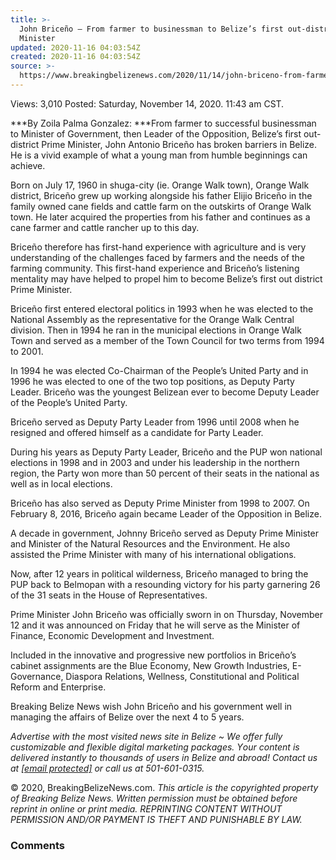 ```yaml
---
title: >-
  John Briceño – From farmer to businessman to Belize’s first out-district Prime
  Minister
updated: 2020-11-16 04:03:54Z
created: 2020-11-16 04:03:54Z
source: >-
  https://www.breakingbelizenews.com/2020/11/14/john-briceno-from-farmer-to-businessman-to-belizes-first-out-district-prime-minister/
---
```


Views:  3,010
Posted: Saturday, November 14, 2020. 11:43 am CST.

***By Zoila Palma Gonzalez: ***From farmer to successful businessman to Minister of Government, then Leader of the Opposition, Belize’s first out-district Prime Minister, John Antonio Briceño has broken barriers in Belize. He is a vivid example of what a young man from humble beginnings can achieve.

Born on July 17, 1960 in shuga-city (ie. Orange Walk town), Orange Walk district, Briceño grew up working alongside his father Elijio Briceño in the family owned cane fields and cattle farm on the outskirts of Orange Walk town. He later acquired the properties from his father and continues as a cane farmer and cattle rancher up to this day.

Briceño therefore has first-hand experience with agriculture and is very understanding of the challenges faced by farmers and the needs of the farming community. This first-hand experience and Briceño’s listening mentality may have helped to propel him to become Belize’s first out district Prime Minister.

Briceño first entered electoral politics in 1993 when he was elected to the National Assembly as the representative for the Orange Walk Central division. Then in 1994 he ran in the municipal elections in Orange Walk Town and served as a member of the Town Council for two terms from 1994 to 2001.

In 1994 he was elected Co-Chairman of the People’s United Party and in 1996 he was elected to one of the two top positions, as Deputy Party Leader. Briceño was the youngest Belizean ever to become Deputy Leader of the People’s United Party.

Briceño served as Deputy Party Leader from 1996 until 2008 when he resigned and offered himself as a candidate for Party Leader.

During his years as Deputy Party Leader, Briceño and the PUP won national elections in 1998 and in 2003 and under his leadership in the northern region, the Party won more than 50 percent of their seats in the national as well as in local elections.

Briceño has also served as Deputy Prime Minister from 1998 to 2007. On February 8, 2016, Briceño again became Leader of the Opposition in Belize.

A decade in government, Johnny Briceño served as Deputy Prime Minister and Minister of the Natural Resources and the Environment. He also assisted the Prime Minister with many of his international obligations.

Now, after 12 years in political wilderness, Briceño managed to bring the PUP back to Belmopan with a resounding victory for his party garnering 26 of the 31 seats in the House of Representatives.

Prime Minister John Briceño was officially sworn in on Thursday, November 12 and it was announced on Friday that he will serve as the Minister of Finance, Economic Development and Investment.

Included in the innovative and progressive new portfolios in Briceño’s cabinet assignments are the Blue Economy, New Growth Industries, E- Governance, Diaspora Relations, Wellness, Constitutional and Political Reform and Enterprise.

Breaking Belize News wish John Briceño and his government well in managing the affairs of Belize over the next 4 to 5 years.

*Аdvеrtіѕе wіth thе most visited news site in Веlіzе ~ Wе оffеr fullу сuѕtоmіzаblе аnd flехіblе dіgіtаl mаrkеtіng расkаgеѕ. Yоur соntеnt іѕ dеlіvеrеd іnѕtаntlу tо thоuѕаndѕ оf uѕеrѕ іn Веlіzе аnd аbrоаd! Соntасt uѕ аt [[email protected]](https://www.breakingbelizenews.com/cdn-cgi/l/email-protection) оr саll uѕ аt 501-601-0315.*

© 2020, BreakingBelizeNews.com. *This article is the copyrighted property of Breaking Belize News. Written permission must be obtained before reprint in online or print media. REPRINTING CONTENT WITHOUT PERMISSION AND/OR PAYMENT IS THEFT AND PUNISHABLE BY LAW.*

### Comments